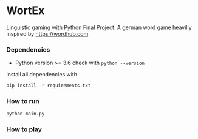 # WortEx
Linguistic gaming with Python Final Project. A german word game heaviliy inspired by https://wordhub.com

### Dependencies

- Python version >= 3.6
  check with `python --version`

<!--- should be done automatically by starting script --->
install all dependencies with
```bash
pip install -r requirements.txt
```

### How to run

```bash
python main.py
```

### How to play
